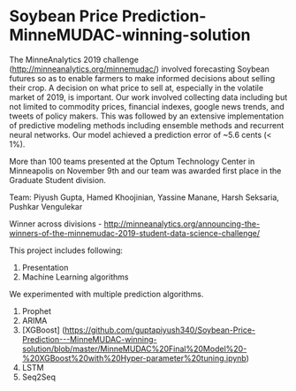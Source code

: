 # Soybean Price Prediction-MinneMUDAC-winning-solution

The MinneAnalytics 2019 challenge (http://minneanalytics.org/minnemudac/) involved forecasting Soybean futures so as to enable farmers to make informed decisions about selling their crop. A decision on what price to sell at, especially in the volatile market of 2019, is important. Our work involved collecting data including but not limited to commodity prices, financial indexes, google news trends, and tweets of policy makers. This was followed by an extensive implementation of predictive modeling methods including ensemble methods and recurrent neural networks. Our model achieved a prediction error of ~5.6 cents (< 1%).


More than 100 teams presented at the Optum Technology Center in Minneapolis on November 9th and our team was awarded first place in the Graduate Student division. 


Team: Piyush Gupta, Hamed Khoojinian, Yassine Manane, Harsh Seksaria, Pushkar Vengulekar

Winner across divisions - http://minneanalytics.org/announcing-the-winners-of-the-minnemudac-2019-student-data-science-challenge/



This project includes following:
1. Presentation 
2. Machine Learning algorithms 


We experimented with multiple prediction algorithms.
1. Prophet 
2. ARIMA 
3. [XGBoost] (https://github.com/guptapiyush340/Soybean-Price-Prediction---MinneMUDAC-winning-solution/blob/master/MinneMUDAC%20Final%20Model%20-%20XGBoost%20with%20Hyper-parameter%20tuning.ipynb)
4. LSTM 
5. Seq2Seq
